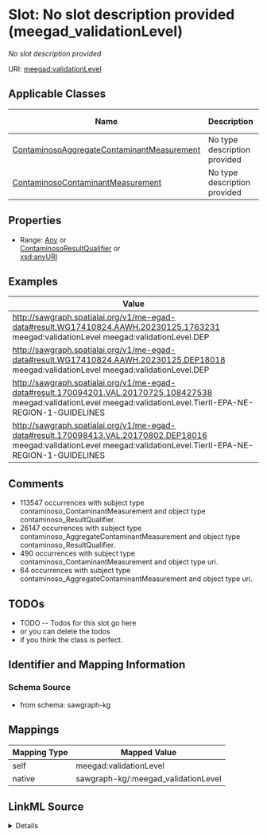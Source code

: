 

# Slot: No slot description provided (meegad_validationLevel)


_No slot description provided_





URI: [meegad:validationLevel](http://sawgraph.spatialai.org/v1/me-egad#validationLevel)



<!-- no inheritance hierarchy -->





## Applicable Classes

| Name | Description | Modifies Slot |
| --- | --- | --- |
| [ContaminosoAggregateContaminantMeasurement](../classes/ContaminosoAggregateContaminantMeasurement.md) | No type description provided |  no  |
| [ContaminosoContaminantMeasurement](../classes/ContaminosoContaminantMeasurement.md) | No type description provided |  no  |







## Properties

* Range: [Any](../classes/Any.md)&nbsp;or&nbsp;<br />[ContaminosoResultQualifier](../classes/ContaminosoResultQualifier.md)&nbsp;or&nbsp;<br />[xsd:anyURI](http://www.w3.org/2001/XMLSchema#anyURI)






## Examples

| Value |
| --- |
| http://sawgraph.spatialai.org/v1/me-egad-data#result.WG17410824.AAWH.20230125.1763231 meegad:validationLevel meegad:validationLevel.DEP |
| http://sawgraph.spatialai.org/v1/me-egad-data#result.WG17410824.AAWH.20230125.DEP18018 meegad:validationLevel meegad:validationLevel.DEP |
| http://sawgraph.spatialai.org/v1/me-egad-data#result.170094201.VAL.20170725.108427538 meegad:validationLevel meegad:validationLevel.TierII-EPA-NE-REGION-1-GUIDELINES |
| http://sawgraph.spatialai.org/v1/me-egad-data#result.170098413.VAL.20170802.DEP18016 meegad:validationLevel meegad:validationLevel.TierII-EPA-NE-REGION-1-GUIDELINES |

## Comments

* 113547 occurrences with subject type contaminoso_ContaminantMeasurement and object type contaminoso_ResultQualifier.
* 26147 occurrences with subject type contaminoso_AggregateContaminantMeasurement and object type contaminoso_ResultQualifier.
* 490 occurrences with subject type contaminoso_ContaminantMeasurement and object type uri.
* 64 occurrences with subject type contaminoso_AggregateContaminantMeasurement and object type uri.

## TODOs

* TODO -- Todos for this slot go here
* or you can delete the todos
* if you think the class is perfect.

## Identifier and Mapping Information







### Schema Source


* from schema: sawgraph-kg




## Mappings

| Mapping Type | Mapped Value |
| ---  | ---  |
| self | meegad:validationLevel |
| native | sawgraph-kg/:meegad_validationLevel |




## LinkML Source

<details>
```yaml
name: meegad_validationLevel
description: No slot description provided
title: No slot description provided
todos:
- TODO -- Todos for this slot go here
- or you can delete the todos
- if you think the class is perfect.
comments:
- 113547 occurrences with subject type contaminoso_ContaminantMeasurement and object
  type contaminoso_ResultQualifier.
- 26147 occurrences with subject type contaminoso_AggregateContaminantMeasurement
  and object type contaminoso_ResultQualifier.
- 490 occurrences with subject type contaminoso_ContaminantMeasurement and object
  type uri.
- 64 occurrences with subject type contaminoso_AggregateContaminantMeasurement and
  object type uri.
examples:
- value: http://sawgraph.spatialai.org/v1/me-egad-data#result.WG17410824.AAWH.20230125.1763231
    meegad:validationLevel meegad:validationLevel.DEP
- value: http://sawgraph.spatialai.org/v1/me-egad-data#result.WG17410824.AAWH.20230125.DEP18018
    meegad:validationLevel meegad:validationLevel.DEP
- value: http://sawgraph.spatialai.org/v1/me-egad-data#result.170094201.VAL.20170725.108427538
    meegad:validationLevel meegad:validationLevel.TierII-EPA-NE-REGION-1-GUIDELINES
- value: http://sawgraph.spatialai.org/v1/me-egad-data#result.170098413.VAL.20170802.DEP18016
    meegad:validationLevel meegad:validationLevel.TierII-EPA-NE-REGION-1-GUIDELINES
from_schema: sawgraph-kg
rank: 1000
slot_uri: meegad:validationLevel
alias: meegad_validationLevel
domain_of:
- contaminoso_AggregateContaminantMeasurement
- contaminoso_ContaminantMeasurement
subproperty_of: contaminoso_resultAnnotation
range: Any
any_of:
- range: contaminoso_ResultQualifier
- range: uri

```
</details>
